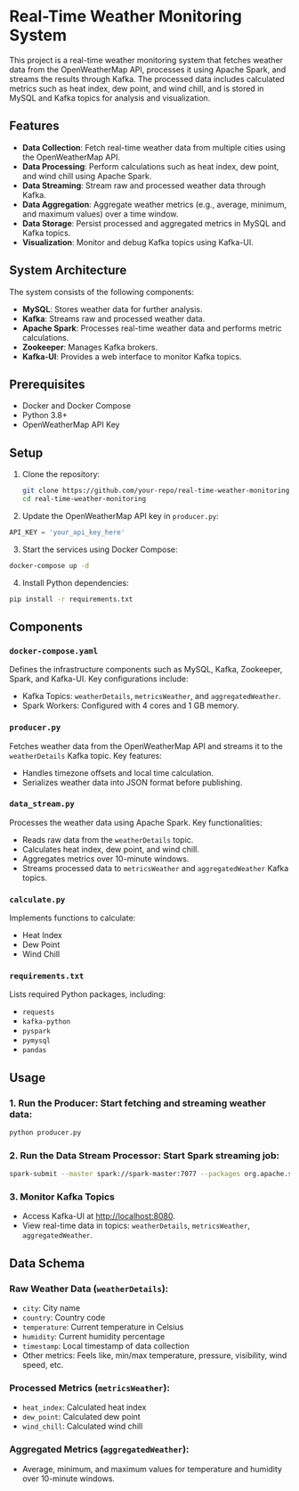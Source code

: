 # Real-Time Weather Monitoring System

This project is a real-time weather monitoring system that fetches weather data from the OpenWeatherMap API, processes it using Apache Spark, and streams the results through Kafka. The processed data includes calculated metrics such as heat index, dew point, and wind chill, and is stored in MySQL and Kafka topics for analysis and visualization.

## Features

- **Data Collection**: Fetch real-time weather data from multiple cities using the OpenWeatherMap API.
- **Data Processing**: Perform calculations such as heat index, dew point, and wind chill using Apache Spark.
- **Data Streaming**: Stream raw and processed weather data through Kafka.
- **Data Aggregation**: Aggregate weather metrics (e.g., average, minimum, and maximum values) over a time window.
- **Data Storage**: Persist processed and aggregated metrics in MySQL and Kafka topics.
- **Visualization**: Monitor and debug Kafka topics using Kafka-UI.

## System Architecture

The system consists of the following components:

- **MySQL**: Stores weather data for further analysis.
- **Kafka**: Streams raw and processed weather data.
- **Apache Spark**: Processes real-time weather data and performs metric calculations.
- **Zookeeper**: Manages Kafka brokers.
- **Kafka-UI**: Provides a web interface to monitor Kafka topics.

## Prerequisites

- Docker and Docker Compose
- Python 3.8+
- OpenWeatherMap API Key

## Setup

1. Clone the repository:
   ```bash
   git clone https://github.com/your-repo/real-time-weather-monitoring.git
   cd real-time-weather-monitoring
   ```
2. Update the OpenWeatherMap API key in `producer.py`:

```python
API_KEY = 'your_api_key_here'
```
3. Start the services using Docker Compose:
```bash
docker-compose up -d
```
4. Install Python dependencies:
```bash
pip install -r requirements.txt
```
## Components

### `docker-compose.yaml`
Defines the infrastructure components such as MySQL, Kafka, Zookeeper, Spark, and Kafka-UI. Key configurations include:

- Kafka Topics: `weatherDetails`, `metricsWeather`, and `aggregatedWeather`.
- Spark Workers: Configured with 4 cores and 1 GB memory.

### `producer.py`
Fetches weather data from the OpenWeatherMap API and streams it to the `weatherDetails` Kafka topic. Key features:

- Handles timezone offsets and local time calculation.
- Serializes weather data into JSON format before publishing.

### `data_stream.py`
Processes the weather data using Apache Spark. Key functionalities:

- Reads raw data from the `weatherDetails` topic.
- Calculates heat index, dew point, and wind chill.
- Aggregates metrics over 10-minute windows.
- Streams processed data to `metricsWeather` and `aggregatedWeather` Kafka topics.

### `calculate.py`
Implements functions to calculate:

- Heat Index
- Dew Point
- Wind Chill

### `requirements.txt`
Lists required Python packages, including:

- `requests`
- `kafka-python`
- `pyspark`
- `pymysql`
- `pandas`

## Usage

### 1. Run the Producer: Start fetching and streaming weather data:

```bash
python producer.py
```
### 2. Run the Data Stream Processor: Start Spark streaming job:
```bash
spark-submit --master spark://spark-master:7077 --packages org.apache.spark:spark-sql-kafka-0-10_2.12:3.1.2,com.redislabs:spark-redis_2.12:3.0.0 data_stream.py
```
### 3. Monitor Kafka Topics

- Access Kafka-UI at [http://localhost:8080](http://localhost:8080).
- View real-time data in topics: `weatherDetails`, `metricsWeather`, `aggregatedWeather`.

## Data Schema

### Raw Weather Data (`weatherDetails`):
- `city`: City name
- `country`: Country code
- `temperature`: Current temperature in Celsius
- `humidity`: Current humidity percentage
- `timestamp`: Local timestamp of data collection
- Other metrics: Feels like, min/max temperature, pressure, visibility, wind speed, etc.

### Processed Metrics (`metricsWeather`):
- `heat_index`: Calculated heat index
- `dew_point`: Calculated dew point
- `wind_chill`: Calculated wind chill

### Aggregated Metrics (`aggregatedWeather`):
- Average, minimum, and maximum values for temperature and humidity over 10-minute windows.
